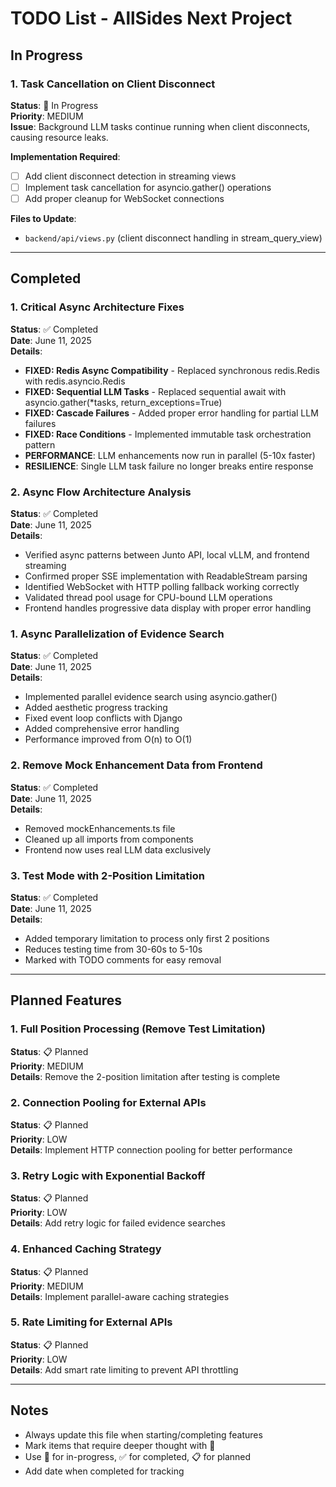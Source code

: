# TODO List - AllSides Next Project

## In Progress

### 1. Task Cancellation on Client Disconnect
**Status**: 🔧 In Progress  
**Priority**: MEDIUM  
**Issue**: Background LLM tasks continue running when client disconnects, causing resource leaks.

**Implementation Required**:
- [ ] Add client disconnect detection in streaming views
- [ ] Implement task cancellation for asyncio.gather() operations
- [ ] Add proper cleanup for WebSocket connections

**Files to Update**:
- `backend/api/views.py` (client disconnect handling in stream_query_view)

---

## Completed

### 1. Critical Async Architecture Fixes
**Status**: ✅ Completed  
**Date**: June 11, 2025  
**Details**: 
- **FIXED: Redis Async Compatibility** - Replaced synchronous redis.Redis with redis.asyncio.Redis
- **FIXED: Sequential LLM Tasks** - Replaced sequential await with asyncio.gather(*tasks, return_exceptions=True)
- **FIXED: Cascade Failures** - Added proper error handling for partial LLM failures
- **FIXED: Race Conditions** - Implemented immutable task orchestration pattern
- **PERFORMANCE**: LLM enhancements now run in parallel (5-10x faster)
- **RESILIENCE**: Single LLM task failure no longer breaks entire response

### 2. Async Flow Architecture Analysis
**Status**: ✅ Completed  
**Date**: June 11, 2025  
**Details**: 
- Verified async patterns between Junto API, local vLLM, and frontend streaming
- Confirmed proper SSE implementation with ReadableStream parsing
- Identified WebSocket with HTTP polling fallback working correctly
- Validated thread pool usage for CPU-bound LLM operations
- Frontend handles progressive data display with proper error handling

### 1. Async Parallelization of Evidence Search
**Status**: ✅ Completed  
**Date**: June 11, 2025  
**Details**: 
- Implemented parallel evidence search using asyncio.gather()
- Added aesthetic progress tracking
- Fixed event loop conflicts with Django
- Added comprehensive error handling
- Performance improved from O(n) to O(1)

### 2. Remove Mock Enhancement Data from Frontend
**Status**: ✅ Completed  
**Date**: June 11, 2025  
**Details**:
- Removed mockEnhancements.ts file
- Cleaned up all imports from components
- Frontend now uses real LLM data exclusively

### 3. Test Mode with 2-Position Limitation
**Status**: ✅ Completed  
**Date**: June 11, 2025  
**Details**:
- Added temporary limitation to process only first 2 positions
- Reduces testing time from 30-60s to 5-10s
- Marked with TODO comments for easy removal

---

## Planned Features

### 1. Full Position Processing (Remove Test Limitation)
**Status**: 📋 Planned  
**Priority**: MEDIUM  
**Details**: Remove the 2-position limitation after testing is complete

### 2. Connection Pooling for External APIs
**Status**: 📋 Planned  
**Priority**: LOW  
**Details**: Implement HTTP connection pooling for better performance

### 3. Retry Logic with Exponential Backoff
**Status**: 📋 Planned  
**Priority**: LOW  
**Details**: Add retry logic for failed evidence searches

### 4. Enhanced Caching Strategy
**Status**: 📋 Planned  
**Priority**: MEDIUM  
**Details**: Implement parallel-aware caching strategies

### 5. Rate Limiting for External APIs
**Status**: 📋 Planned  
**Priority**: LOW  
**Details**: Add smart rate limiting to prevent API throttling

---

## Notes

- Always update this file when starting/completing features
- Mark items that require deeper thought with 🤔
- Use 🔧 for in-progress, ✅ for completed, 📋 for planned
- Add date when completed for tracking
